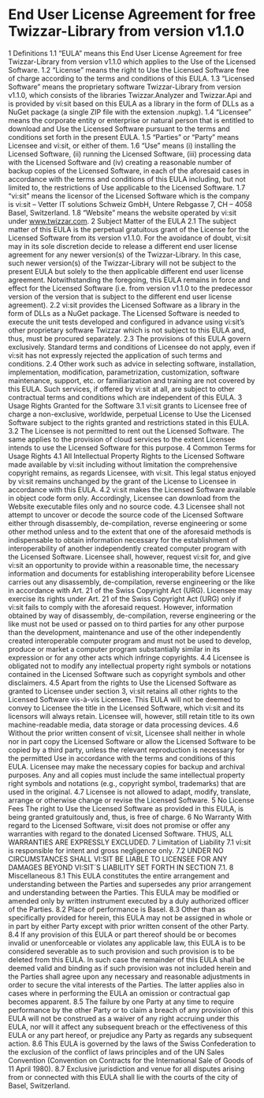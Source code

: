 # End User License Agreement for free Twizzar-Library from version v1.1.0
1	Definitions
1.1	“EULA” means this End User License Agreement for free Twizzar-Library from version v1.1.0 which applies to the Use of the Licensed Software. 
1.2	“License” means the right to Use the Licensed Software free of charge according to the terms and conditions of this EULA. 
1.3	“Licensed Software” means the proprietary software Twizzar-Library from version v1.1.0, which consists of the libraries Twizzar.Analyzer and Twizzar.Api and is provided by vi:sit based on this EULA as a library in the form of DLLs as a NuGet package (a single ZIP file with the extension .nupkg). 
1.4	“Licensee” means the corporate entity or enterprise or natural person that is entitled to download and Use the Licensed Software pursuant to the terms and conditions set forth in the present EULA. 
1.5	“Parties” or “Party” means Licensee and vi:sit, or either of them.
1.6	“Use” means (i) installing the Licensed Software, (ii) running the Licensed Software, (iii) processing data with the Licensed Software and (iv) creating a reasonable number of backup copies of the Licensed Software, in each of the aforesaid cases in accordance with the terms and conditions of this EULA including, but not limited to, the restrictions of Use applicable to the Licensed Software. 
1.7	“vi:sit” means the licensor of the Licensed Software which is the company is vi:sit – Vetter IT solutions Schweiz GmbH, Untere Rebgasse 7, CH – 4058 Basel, Switzerland. 
1.8	“Website” means the website operated by vi:sit under www.twizzar.com. 
2	Subject Matter of the EULA
2.1	The subject matter of this EULA is the perpetual gratuitous grant of the License for the Licensed Software from its version v1.1.0. For the avoidance of doubt, vi:sit may in its sole discretion decide to release a different end user license agreement for any newer version(s) of the Twizzar-Library. In this case, such newer version(s) of the Twizzar-Library will not be subject to the present EULA but solely to the then applicable different end user license agreement. Notwithstanding the foregoing, this EULA remains in force and effect for the Licensed Software (i.e. from version v1.1.0 to the predecessor version of the version that is subject to the different end user license agreement).
2.2	vi:sit provides the Licensed Software as a library in the form of DLLs as a NuGet package. The Licensed Software is needed to execute the unit tests developed and configured in advance using vi:sit’s other proprietary software Twizzar which is not subject to this EULA and, thus, must be procured separately. 
2.3	The provisions of this EULA govern exclusively. Standard terms and conditions of Licensee do not apply, even if vi:sit has not expressly rejected the application of such terms and conditions. 
2.4	Other work such as advice in selecting software, installation, implementation, modification, parametrization, customization, software maintenance, support, etc. or familiarization and training are not covered by this EULA. Such services, if offered by vi:sit at all, are subject to other contractual terms and conditions which are independent of this EULA.
3	Usage Rights Granted for the Software 
3.1	vi:sit grants to Licensee free of charge a non-exclusive, worldwide, perpetual License to Use the Licensed Software subject to the rights granted and restrictions stated in this EULA.
3.2	The Licensee is not permitted to rent out the Licensed Software. The same applies to the provision of cloud services to the extent Licensee intends to use the Licensed Software for this purpose.
4	Common Terms for Usage Rights 
4.1	All Intellectual Property Rights to the Licensed Software made available by vi:sit including without limitation the comprehensive copyright remains, as regards Licensee, with vi:sit. This legal status enjoyed by vi:sit remains unchanged by the grant of the License to Licensee in accordance with this EULA.
4.2	vi:sit makes the Licensed Software available in object code form only. Accordingly, Licensee can download from the Website executable files only and no source code. 
4.3	Licensee shall not attempt to uncover or decode the source code of the Licensed Software either through disassembly, de-compilation, reverse engineering or some other method unless and to the extent that one of the aforesaid methods is indispensable to obtain information necessary for the establishment of interoperability of another independently created computer program with the Licensed Software. Licensee shall, however, request vi:sit for, and give vi:sit an opportunity to provide within a reasonable time, the necessary information and documents for establishing interoperability before Licensee carries out any disassembly, de-compilation, reverse engineering or the like in accordance with Art. 21 of the Swiss Copyright Act (URG). Licensee may exercise its rights under Art. 21 of the Swiss Copyright Act (URG) only if vi:sit fails to comply with the aforesaid request. However, information obtained by way of disassembly, de-compilation, reverse engineering or the like must not be used or passed on to third parties for any other purpose than the development, maintenance and use of the other independently created interoperable computer program and must not be used to develop, produce or market a computer program substantially similar in its expression or for any other acts which infringe copyrights.
4.4	Licensee is obligated not to modify any intellectual property right symbols or notations contained in the Licensed Software such as copyright symbols and other disclaimers.
4.5	Apart from the rights to Use the Licensed Software as granted to Licensee under section 3, vi:sit retains all other rights to the Licensed Software vis-à-vis Licensee. This EULA will not be deemed to convey to Licensee the title in the Licensed Software, which vi:sit and its licensors will always retain. Licensee will, however, still retain title to its own machine-readable media, data storage or data processing devices.
4.6	Without the prior written consent of vi:sit, Licensee shall neither in whole nor in part copy the Licensed Software or allow the Licensed Software to be copied by a third party, unless the relevant reproduction is necessary for the permitted Use in accordance with the terms and conditions of this EULA. Licensee may make the necessary copies for backup and archival purposes. Any and all copies must include the same intellectual property right symbols and notations (e.g., copyright symbol, trademarks) that are used in the original.
4.7	Licensee is not allowed to adapt, modify, translate, arrange or otherwise change or revise the Licensed Software.
5	No License Fees 
The right to Use the Licensed Software as provided in this EULA, is being granted gratuitously and, thus, is free of charge.
6	No Warranty
With regard to the Licensed Software, vi:sit does not promise or offer any warranties with regard to the donated Licensed Software. THUS, ALL WARRANTIES ARE EXPRESSLY EXCLUDED.
7	Limitation of Liability
7.1	vi:sit is responsible for intent and gross negligence only.
7.2	UNDER NO CIRCUMSTANCES SHALL VI:SIT BE LIABLE TO LICENSEE FOR ANY DAMAGES BEYOND VI:SIT´S LIABILITY SET FORTH IN SECTION 7.1.
8	Miscellaneous
8.1	This EULA constitutes the entire arrangement and understanding between the Parties and supersedes any prior arrangement and understanding between the Parties. This EULA may be modified or amended only by written instrument executed by a duly authorized officer of the Parties. 
8.2	Place of performance is Basel. 
8.3	Other than as specifically provided for herein, this EULA may not be assigned in whole or in part by either Party except with prior written consent of the other Party.
8.4	If any provision of this EULA or part thereof should be or becomes invalid or unenforceable or violates any applicable law, this EULA is to be considered severable as to such provision and such provision is to be deleted from this EULA. In such case the remainder of this EULA shall be deemed valid and binding as if such provision was not included herein and the Parties shall agree upon any necessary and reasonable adjustments in order to secure the vital interests of the Parties. The latter applies also in cases where in performing the EULA an omission or contractual gap becomes apparent.
8.5	The failure by one Party at any time to require performance by the other Party or to claim a breach of any provision of this EULA will not be construed as a waiver of any right accruing under this EULA, nor will it affect any subsequent breach or the effectiveness of this EULA or any part hereof, or prejudice any Party as regards any subsequent action.
8.6	This EULA is governed by the laws of the Swiss Confederation to the exclusion of the conflict of laws principles and of the UN Sales Convention (Convention on Contracts for the International Sale of Goods of 11 April 1980).
8.7	Exclusive jurisdiction and venue for all disputes arising from or connected with this EULA shall lie with the courts of the city of Basel, Switzerland.
